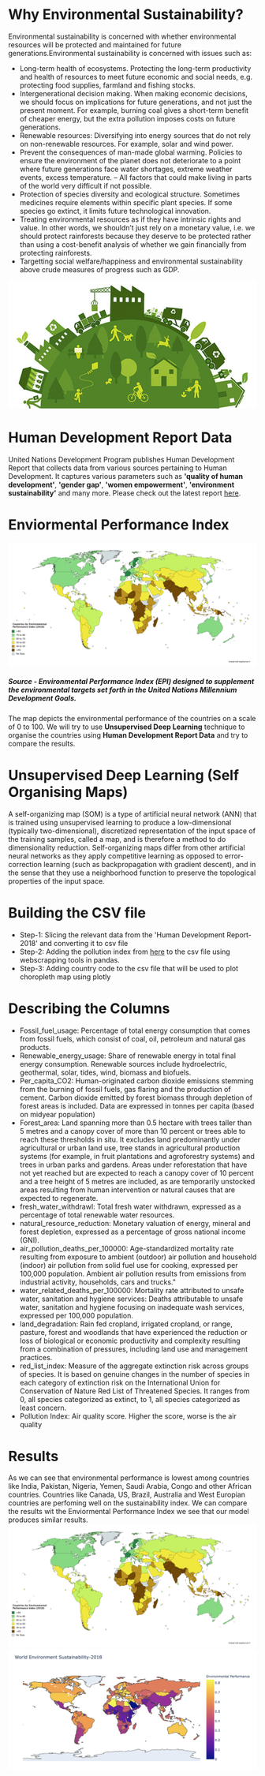 # Why Environmental Sustainability?

Environmental sustainability is concerned with whether environmental resources will be protected and maintained for future generations.Environmental sustainability is concerned with issues such as:
* Long-term health of ecosystems. Protecting the long-term productivity and health of resources to meet future economic and social needs, e.g. protecting food supplies, farmland and fishing stocks.
* Intergenerational decision making. When making economic decisions, we should focus on implications for future generations, and not just the present moment. For example, burning coal gives a short-term benefit of cheaper energy, but the extra pollution imposes costs on future generations.
* Renewable resources: Diversifying into energy sources that do not rely on non-renewable resources. For example, solar and wind power.
* Prevent the consequences of man-made global warming. Policies to ensure the environment of the planet does not deteriorate to a point where future generations face water shortages, extreme weather events, excess temperature. – All factors that could make living in parts of the world very difficult if not possible.
* Protection of species diversity and ecological structure. Sometimes medicines require elements within specific plant species. If some species go extinct, it limits future technological innovation.
* Treating environmental resources as if they have intrinsic rights and value. In other words, we shouldn’t just rely on a monetary value, i.e. we should protect rainforests because they deserve to be protected rather than using a cost-benefit analysis of whether we gain financially from protecting rainforests.
* Targetting social welfare/happiness and environmental sustainability above crude measures of progress such as GDP. 
<img src="images\image1.jpg">

# Human Development Report Data

United Nations Development Program publishes Human Development Report that collects data from various sources pertaining to Human Development. It captures various parameters such as <b>'quality of human development'</b>, <b>'gender gap'</b>, <b>'women empowerment'</b>, <b>'environment sustainability'</b> and many more. Please check out the latest report [here](http://report.hdr.undp.org/?utm_source=web&utm_medium=homepage&utm_campaign=hdr19).

# Enviormental Performance Index
<img src="images\image2.png">

#####  Source - Environmental Performance Index (EPI) designed to supplement the environmental targets set forth in the United Nations Millennium Development Goals.

The map depicts the environmental performance of the countries on a scale of 0 to 100. We will try to use <b>Unsupervised Deep Learning</b> technique to organise the countries using <b>Human Development Report Data</b> and try to compare the results.


# Unsupervised Deep Learning (Self Organising Maps)

A self-organizing map (SOM) is a type of artificial neural network (ANN) that is trained using unsupervised learning to produce a low-dimensional (typically two-dimensional), discretized representation of the input space of the training samples, called a map, and is therefore a method to do dimensionality reduction. Self-organizing maps differ from other artificial neural networks as they apply competitive learning as opposed to error-correction learning (such as backpropagation with gradient descent), and in the sense that they use a neighborhood function to preserve the topological properties of the input space.


# Building the CSV file

* Step-1: Slicing the relevant data from the 'Human Development Report-2018' and converting it to csv file
* Step-2: Adding the pollution index from [here](https://www.numbeo.com/pollution/rankings_by_country.jsp) to the csv file using webscrapping tools in pandas.
* Step-3: Adding country code to the csv file that will be used to plot choropleth map using plotly

# Describing the Columns

* Fossil_fuel_usage: Percentage of total energy consumption that comes from fossil fuels, which consist of coal, oil, petroleum and natural gas products.
* Renewable_energy_usage: Share of renewable energy in total final energy consumption. Renewable sources include hydroelectric, geothermal, solar, tides, wind, biomass and biofuels.
* Per_capita_CO2: Human-originated carbon dioxide emissions stemming from the burning of fossil fuels, gas flaring and the production of cement. Carbon dioxide emitted by forest biomass through depletion of forest areas is included. Data are expressed in tonnes per capita (based on midyear population)
* Forest_area: Land spanning more than 0.5 hectare with trees taller than 5 metres and a canopy cover of more than 10 percent or trees able to reach these thresholds in situ. It excludes land predominantly under agricultural or urban land use, tree stands in agricultural production systems (for example, in fruit plantations and agroforestry systems) and trees in urban parks and gardens. Areas under reforestation that have not yet reached but are expected to reach a canopy cover of 10 percent and a tree height of 5 metres are included, as are temporarily unstocked areas resulting from human intervention or natural causes that are expected to regenerate.
* fresh_water_withdrawl: Total fresh water withdrawn, expressed as a percentage of total renewable water resources.
* natural_resource_reduction: Monetary valuation of energy, mineral and forest depletion, expressed as a percentage of gross national income (GNI).
* air_pollution_deaths_per_100000: Age-standardized mortality rate resulting from exposure to ambient (outdoor) air pollution and household (indoor) air pollution from solid fuel use for cooking, expressed per 100,000 population. Ambient air pollution results from emissions from industrial activity, households, cars and trucks."
* water_related_deaths_per_100000: Mortality rate attributed to unsafe water, sanitation and hygiene services: Deaths attributable to unsafe water, sanitation and hygiene focusing on inadequate wash services, expressed per 100,000 population.
* land_degradation: Rain fed cropland, irrigated cropland, or range, pasture, forest and woodlands that have experienced the reduction or loss of biological or economic productivity and complexity resulting from a combination of pressures, including land use and management practices.
* red_list_index: Measure of the aggregate extinction risk across groups of species. It is based on genuine changes in the number of species in each category of extinction risk on the International Union for Conservation of Nature Red List of Threatened Species. It ranges from 0, all species categorized as extinct, to 1, all species categorized as least concern.
* Pollution Index: Air quality score. Higher the score, worse is the air quality

# Results
As we can see that environmental performance is lowest among countries like India, Pakistan, Nigeria, Yemen, Saudi Arabia, Congo and other African countries. Countries like Canada, US, Brazil, Australia and West Europian countries are perfoming well on the sustainability index. We can compare the results wit the Enviormental Performance Index we see that our model produces similar results.
<img src="images\image2.png">
<img src="images\image3.png">